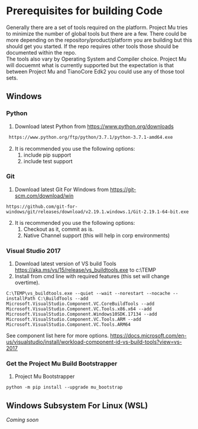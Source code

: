 # Prerequisites for building Code

Generally there are a set of tools required on the platform.  Project Mu tries to minimize the number of global tools but there are a few.  There could be more depending on the repository/product/platform you are building but this should get you started.  If the repo requires other tools those should be documented within the repo.  
The tools also vary by Operating System and Compiler choice.  Project Mu will docuemnt what is currently supported but the expectation is that between Project Mu and TianoCore Edk2 you could use any of those tool sets.

## Windows

### Python

1. Download latest Python from https://www.python.org/downloads
```cmd
 https://www.python.org/ftp/python/3.7.1/python-3.7.1-amd64.exe
```
2. It is recommended you use the following options:
    1. include pip support
    2. include test support

### Git
1. Download latest Git For Windows from https://git-scm.com/download/win 
```
https://github.com/git-for-windows/git/releases/download/v2.19.1.windows.1/Git-2.19.1-64-bit.exe
```
2. It is recommended you use the following options:
    1. Checkout as it, commit as is.
    2. Native Channel support (this will help in corp environments)

### Visual Studio 2017 

1. Download latest version of VS build Tools
https://aka.ms/vs/15/release/vs_buildtools.exe to c:\TEMP
2. Install from cmd line with required features (this set will change overtime). 
```
C:\TEMP\vs_buildtools.exe --quiet --wait --norestart --nocache --installPath C:\BuildTools --add Microsoft.VisualStudio.Component.VC.CoreBuildTools --add Microsoft.VisualStudio.Component.VC.Tools.x86.x64 --add Microsoft.VisualStudio.Component.Windows10SDK.17134 --add Microsoft.VisualStudio.Component.VC.Tools.ARM --add Microsoft.VisualStudio.Component.VC.Tools.ARM64
```
See component list here for more options. https://docs.microsoft.com/en-us/visualstudio/install/workload-component-id-vs-build-tools?view=vs-2017 

### Get the  Project Mu Build Bootstrapper

1. Project Mu Bootstrapper
```
python -m pip install --upgrade mu_bootstrap
```
## Windows Subsystem For Linux (WSL)

_Coming soon_